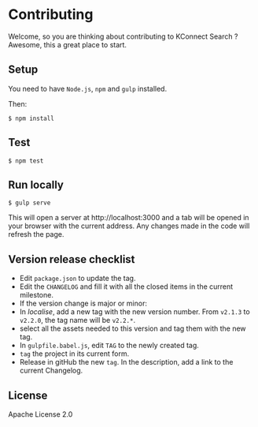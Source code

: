 Contributing
============

Welcome, so you are thinking about contributing to KConnect Search ? Awesome, this a great place to start.

Setup
-----

You need to have `Node.js`, `npm` and `gulp` installed.

Then:

```
$ npm install
```

Test
----

```
$ npm test
```

Run locally
-----------

```
$ gulp serve
```

This will open a server at http://localhost:3000 and a tab will be opened in your browser with the current address.
Any changes made in the code will refresh the page.

Version release checklist
-------------------------

* Edit `package.json` to update the tag.
* Edit the `CHANGELOG` and fill it with all the closed items in the current milestone.
* If the version change is major or minor:
 * In _localise_, add a new tag with the new version number. From `v2.1.3` to `v2.2.0`, the tag name will be `v2.2.*`.
 * select all the assets needed to this version and tag them with the new tag.
 * In `gulpfile.babel.js`, edit `TAG` to the newly created tag.
* `tag` the project in its current form.
* Release in gitHub the new `tag`. In the description, add a link to the current Changelog.

License
-------

Apache License 2.0
